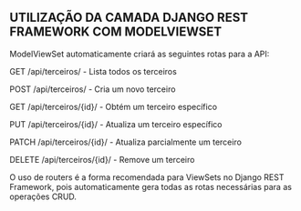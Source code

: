 ## UTILIZAÇÃO DA CAMADA DJANGO REST FRAMEWORK COM MODELVIEWSET

ModelViewSet automaticamente criará as seguintes rotas para a API:

GET /api/terceiros/ - Lista todos os terceiros

POST /api/terceiros/ - Cria um novo terceiro

GET /api/terceiros/{id}/ - Obtém um terceiro específico

PUT /api/terceiros/{id}/ - Atualiza um terceiro específico

PATCH /api/terceiros/{id}/ - Atualiza parcialmente um terceiro

DELETE /api/terceiros/{id}/ - Remove um terceiro

O uso de routers é a forma recomendada para ViewSets no Django REST Framework, pois automaticamente gera todas as rotas necessárias para as operações CRUD.
